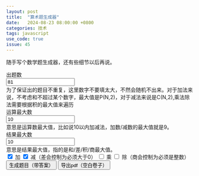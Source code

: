 ```yaml
---
layout: post
title:  "算术题生成器"
date:   2024-08-23 08:00:00 +0800
categories: 技术
tags: javascript
use_code: true
issue: 45
---
```

<style>
.box {
    width: 33.33%;
    padding: 20px;
    box-sizing: border-box;
}
</style>

随手写个数学题生成器，还有些细节以后再说。

<div>
    <div class="form-group">
        <label for="input_problem_count" class="col-sm-2 control-label">出题数</label>
        <div class="input-group col-sm-10">
            <input id="input_problem_count" type="number" value="81" step="1" min="1" class="form-control">
        </div>
        <div class="alert alert-warning" role="alert">为了保证出的题目不重复，这里数字不要填太大，不然会随机不出来。对于加法来说，不考虑和不超过某个数字，最大值是P(N,2)，对于减法来说是C(N,2),乘法除法需要根据积的最大值来遍历</div>
    </div>
    <div class="form-group">
        <label for="input_max_int" class="col-sm-2 control-label">运算最大数</label>
        <div class="input-group col-sm-10">
            <input id="input_max_int" type="number" value="10" step="1" min="1" class="form-control">
        </div>
        <div class="alert alert-warning" role="alert">意思是运算数最大值，比如说10以内加减法，加数/减数的最大值就是9。</div>
    </div>
    <div class="form-group">
        <label for="input_max_result" class="col-sm-2 control-label">结果最大数</label>
        <div class="input-group col-sm-10">
          <input id="input_max_result" type="number" value="10" step="1" min="1" class="form-control">
        </div>
        <div class="alert alert-warning" role="alert">意思是结果最大值，指的是和/差/积/商最大值。</div>
      </div>
      <div class="text-center">
        <input id="check_plus" type="checkbox" checked> 加  
        <input id="check_minus" type="checkbox" checked> 减（差会控制为必须大于0）  
        <input id="check_times" type="checkbox"> 乘  
        <input id="check_divide" type="checkbox" > 除（商会控制为必须是整数）  
      </div>
  </div>
  <div class="text-center">
<button class="btn btn-default" id="generate" onclick="generate();">生成题目（带答案）</button>
<button class="btn btn-default" id="pdf" onclick="topdf();">导出pdf（空白卷子）</button>
</div>

<div style="display: flex;">
<div class="box" id="problems_1"></div>
<div class="box" id="problems_2"></div>
<div class="box" id="problems_3"></div>
</div>

<script src="https://cdnjs.cloudflare.com/ajax/libs/jspdf/2.5.1/jspdf.umd.min.js"></script>
<script type="text/javascript">
    var problems = [];
    function random_int(max) {
        var min = 1;
        return Math.floor(Math.random() * (max - min + 1)) + min;
    }
    function createPaper(max_int, max_answer, count, operators) {
        var problems = [];
        for (var i = count - 1; i >= 0;) {
            var number_A = random_int(max_int);
            var number_B = random_int(max_int);
            var operator = operators[Math.floor(Math.random() * operators.length)];
            var flag=false;
            for (var j = problems.length - 1; j >= 0; j--) {
                if (problems[j][0] == number_A && problems[j][1] == operator && problems[j][2] == number_B) {
                    //console.log("重复题目");
                    flag = true;
                    break;
                }
            }
            if (flag) {
                continue;
            }

            var result = eval(number_A + operator + number_B)
            if (result > 0 && result < max_answer && Number.isInteger(result)) {
                problems.push([number_A,operator,number_B,result])
                i--;
            }
        }
        return problems;
    }
    function generate() {
        var count = document.getElementById("input_problem_count").value;
        var max_int = document.getElementById("input_max_int").value;
        var result_int = document.getElementById("input_max_result").value;
        var operator = [];
        if (document.getElementById("check_plus").checked) {
            operator.push("+")
        }
        if (document.getElementById("check_minus").checked) {
            operator.push("-")
        }
        if (document.getElementById("check_times").checked) {
            operator.push("*")
        }
        if (document.getElementById("check_divide").checked) {
            operator.push("/")
        }
        if (operator.length ==0) {
            alert("必须选择一种运算")
            return;
        }
        problems = createPaper(max_int,result_int,count,operator)
        printToDiv(problems)
    }

    function topdf() {
        if(problems.length>0)
        {
        saveToPdf(problems)
    }
    }
    function printToDiv(problems) {
        let myDiv1 = document.getElementById("problems_1");
        let myDiv2 = document.getElementById("problems_2");
        let myDiv3 = document.getElementById("problems_3");
        myDiv1.innerHTML = '';
        myDiv2.innerHTML = '';
        myDiv3.innerHTML = '';
        let div_list=[myDiv1,myDiv2,myDiv3];
        let div_flag = 0;
        for (var pro_index = 0; pro_index < problems.length ; pro_index++) {
            var operator = problems[pro_index][1];
            if (operator == "*") {
                operator = "×"
            }
            if (operator == "/") {
                operator = "÷"
            }
            let newText = document.createTextNode(problems[pro_index][0] + " " +operator + " " +problems[pro_index][2] + " = "+problems[pro_index][3]);

            div_list[div_flag].appendChild(newText);
            div_list[div_flag].appendChild(document.createElement("br"));
            div_flag +=1;
            if (div_flag == 3) {
                div_flag = 0;
            }
        }
    }
    function saveToPdf(problems) {
        var page_count = 0;
        doc = new jspdf.jsPDF()
        y = 0;
        x = 10;

        for (var pro_index = 0; pro_index < problems.length ; pro_index++) {
            if (pro_index != 0 && pro_index%81 == 0) {
                page_count+=1;
                doc.addPage();
                y=0;
                x=10
            }

            var operator = problems[pro_index][1];
            if (operator == "*") {
                operator = "×"
            }
            if (operator == "/") {
                operator = "÷"
            }
            doc.text(problems[pro_index][0] + " " +operator + " " +problems[pro_index][2] + " =",x + 10,20+10*y)
            x+=70;
            if (x >150) {
                x =10;
                y +=1
            }
        }
        doc.save("problems.pdf")
    }
</script>
